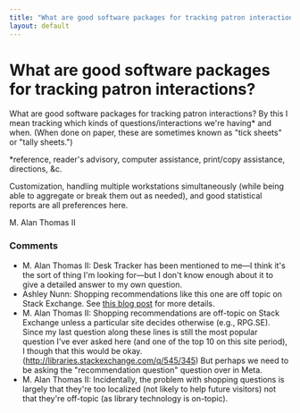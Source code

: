 ```yaml
---
title: "What are good software packages for tracking patron interactions?"
layout: default
---
```

What are good software packages for tracking patron interactions?
=====================
What are good software packages for tracking patron interactions? By
this I mean tracking which kinds of questions/interactions we're
having\* and when. (When done on paper, these are sometimes known as
"tick sheets" or "tally sheets.")

\*reference, reader's advisory, computer assistance, print/copy
assistance, directions, &c.

Customization, handling multiple workstations simultaneously (while
being able to aggregate or break them out as needed), and good
statistical reports are all preferences here.

M. Alan Thomas II

### Comments ###
* M. Alan Thomas II: Desk Tracker has been mentioned to me—I think it's the sort of thing I'm
looking for—but I don't know enough about it to give a detailed answer
to my own question.
* Ashley Nunn: Shopping recommendations like this one are off topic on Stack Exchange.
See [this blog
post](http://blog.stackoverflow.com/2010/11/qa-is-hard-lets-go-shopping/)
for more details.
* M. Alan Thomas II: Shopping recommendations are off-topic on Stack Exchange unless a
particular site decides otherwise (e.g., RPG.SE). Since my last question
along these lines is still the most popular question I've ever asked
here (and one of the top 10 on this site period), I though that this
would be okay. (http://libraries.stackexchange.com/q/545/345) But
perhaps we need to be asking the "recommendation question" question over
in Meta.
* M. Alan Thomas II: Incidentally, the problem with shopping questions is largely that
they're too localized (not likely to help future visitors) not that
they're off-topic (as library technology is on-topic).



